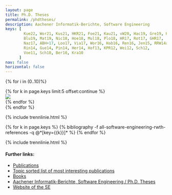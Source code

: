 ```yaml
---
layout: page
title: Ph.D. Theses
permalink: /phdtheses/
description: Aachener Informatik-Berichte, Software Engineering
keys: [
        Kue22, Wor21, Kus21, HKR21, Foe21, Kau21, vW20, Hac19, Gre19, Her19, Sch19,
        Blu19, Mat19, Nic18, Hoe18, Mul18, Plo18, HR17, Rot17, GHR17,
        Naz17, ABH+17, Loo17, Via17, Wor16, Hab16, Ren16, Jen15, RRW14a,
        Rin14, Gue14, Pin14, Her14, Hof13, KPR12, Wei12, Sch12, 
        Voe11, Sch10, Ber10, Kra10
      ]
nav: false
horizontal: false
---
```

{% for i in (0..10)%}
  <div class="row mt-3">
    {% for k in page.keys limit:5 offset:continue %}
      <div class="col-sm mt-3 mt-md-0">
        <cite>
          <a href="#{{k}}"><img class="cover" src="/assets/img/covers/{{k}}.png"></a>
        </cite>
      </div>
    {% endfor %}
  </div>
{% endfor %}

{% include trennlinie.html %}

<div class="publications">
  {% for k in page.keys %}
    {% bibliography -f all-software-engineering-rwth-references -q @*[key={{k}}]* %}
  {% endfor %}
</div>


{% include trennlinie.html %}

#### Further links:

- [Publications](/publications)
- [Topic sorted list of most interesting publications](/topics)
- [Books](/books)
- [Aachener Informatik-Berichte, Software Engineering / Ph.D. Theses](/phdtheses)
- [Website of the SE](https://www.se-rwth.de)
